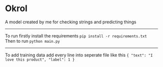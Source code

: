 # Okrol
A model created by me for checking strings and predicting things
____________
To run firstly install the requirements `pip install -r requirements.txt`
Then to run `python main.py`
____________
To add training data add every line into seperate file like this
`
{
  "text": "I love this product",
  "label": 1
}
`
